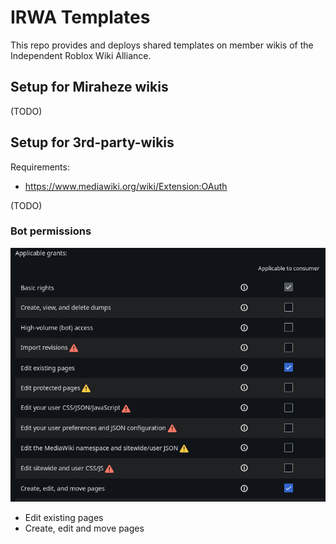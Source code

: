 # IRWA Templates

This repo provides and deploys shared templates on member wikis of the Independent Roblox Wiki Alliance.

## Setup for Miraheze wikis

(TODO)

## Setup for 3rd-party-wikis

Requirements:
* https://www.mediawiki.org/wiki/Extension:OAuth

(TODO)

### Bot permissions

![A screenshot of Special:OAuthConsumerRegistration showing the rights required by the bot.](assets/img/bot_rights.png)

* Edit existing pages
* Create, edit and move pages
